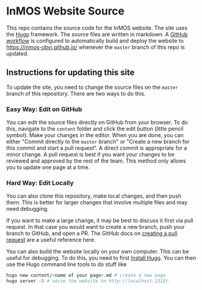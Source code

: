 # InMOS Website Source

<!-- [![Github pages](https://github.com/m2lines/website-source/workflows/github%20pages/badge.svg?branch=master)](https://github.com/m2lines/website-source/actions) -->

This repo contains the source code for the InMOS website.
The site uses the [Hugo](https://gohugo.io/) framework.
The source files are written in markdown.
A [GitHub workflow](https://github.com/inmos-obvi/inmos-obvi.github.io/blob/master/.github/workflows/build-and-deploy.yaml) is configured to automatically build and deploy the website to <https://inmos-obvi.github.io/> whenever the `master` branch of this repo is updated.

## Instructions for updating this site

To update the site, you need to change the source files on the `master` branch of this repository.
There are two ways to do this.

### Easy Way: Edit on GitHub

You can edit the source files directly on GitHub from your browser.
To do this, navigate to the `content` folder and click the edit button (little pencil symbol).
Make your changes in the editor.
When you are done, you can either "Commit directly to the `master` branch" or "Create a new branch for this commit and start a pull request".
A direct commit is appropriate for a minor change.
A pull request is best if you want your changes to be reviewed and approved by the rest of the team.
This method only allows you to update one page at a time.

### Hard Way: Edit Locally

You can also clone this repository, make local changes, and then push them.
This is better for larger changes that involve multiple files and may need debugging.
<!--
#### Pre-commit
We use pre-commit to check file changes before they are pushed. You can download and install `pre-commit` using this [tutorial](https://pre-commit.com)

Basic git workflow
```bash
git clone git@github.com:m2lines/m2lines.github.io.git
cd m2lines.github.io
# edit files with your text editor
git add [new or modified files]
git commit -m '<your commit message>'
git push origin master
```
-->
If you want to make a large change, it may be best to discuss it first via pull request.
In that case you would want to create a new branch, push your branch to GitHub, and open a PR.
The GitHub docs on [creating a pull request](https://docs.github.com/en/free-pro-team@latest/github/collaborating-with-issues-and-pull-requests/creating-a-pull-request) are a useful reference here.

You can also build the website locally on your own computer.
This can be useful for debugging.
To do this, you need to first [Install Hugo](https://gohugo.io/getting-started/quick-start/).
You can then use the Hugo command line tools to do stuff like
```bash
hugo new content/<name of your page>.md # create a new page
hugo server -D # serve the website on http://localhost:1313/.
```

<!--
### Updating Tags
Member interests are defined in the form of tags which can link to personalized landing pages.
Example for adding tag to a member and giving it a custom landing page:
```
---
# the <user>.md
tags: [A, B, C]
---
```
Define the custom landing pages under `content/data/tag_links.yml`:
```
A: url-1
B: url-2
C: url-3
```
-->
